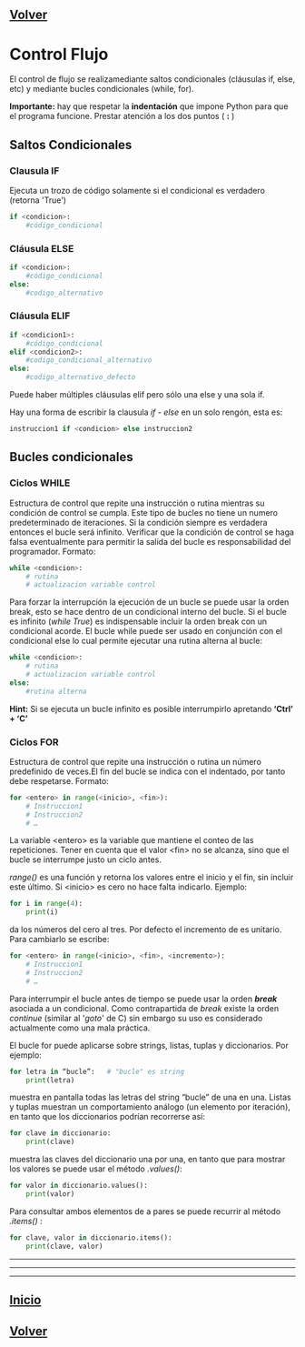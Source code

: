 <a name="top"></a>

## [Volver](../Python.md#condicionales-y-bucles)

# Control Flujo

El control de flujo se realizamediante saltos condicionales (cláusulas if, else, etc) y mediante bucles condicionales (while, for).

**Importante:** hay que respetar la **indentación** que impone Python para que el programa funcione. Prestar atención a los dos puntos ( **:** )

## Saltos Condicionales

### Clausula IF
Ejecuta un trozo de código solamente si el condicional es verdadero (retorna 'True') 

```python
if <condicion>:
	#código_condicional
```

### Cláusula ELSE

```python
if <condicion>:
	#código_condicional
else:
	#codigo_alternativo
```
### Cláusula ELIF

```python
if <condicion1>:
	#código_condicional
elif <condicion2>:
	#codigo_condicional_alternativo
else:
	#codigo_alternativo_defecto
```

Puede haber múltiples cláusulas elif pero sólo una else y una sola if.

Hay una forma de escribir la clausula *if - else* en un solo rengón, esta es:
```python
instruccion1 if <condicion> else instruccion2
```
## Bucles condicionales


### Ciclos WHILE

Estructura de control que repite una instrucción o rutina mientras su condición de control se cumpla. Este tipo de bucles no tiene un numero predeterminado de iteraciones. Si la condición siempre es verdadera entonces el bucle será infinito. Verificar que la condición de control se haga falsa eventualmente para permitir la salida del bucle es responsabilidad del programador. Formato:

```python
while <condicion>:
	# rutina
	# actualizacion variable control
```

Para forzar la interrupción la ejecución de un bucle se puede usar la orden break, esto se hace dentro de un condicional interno del bucle. Si el bucle es infinito (*while True*) es indispensable incluir la orden break con un condicional acorde.
El bucle while puede ser usado en conjunción con el condicional else lo cual permite ejecutar una rutina alterna al bucle:

```python
while <condicion>:
	# rutina
	# actualizacion variable control
else:
	#rutina alterna
```
**Hint:** Si se ejecuta un bucle infinito es posible interrumpirlo apretando **‘Ctrl’ + ‘C’**

### Ciclos FOR

Estructura de control que repite una instrucción o rutina un número predefinido de veces.El fin del bucle se indica con el indentado, por tanto debe respetarse. Formato:

```python
for <entero> in range(<inicio>, <fin>):
	# Instruccion1
	# Instruccion2
	# …
```
La variable \<entero\> es la variable que mantiene el conteo de las repeticiones. Tener en cuenta que el valor \<fin\> no se alcanza, sino que el bucle se interrumpe justo un ciclo antes. 

*range()*  es una función y retorna los valores entre el inicio y el fin, sin incluir este último. Si \<inicio\> es cero no hace falta indicarlo. Ejemplo:

```python
for i in range(4):
	print(i)
```

da los números del cero al tres.
Por defecto el incremento de <entero> es unitario. Para cambiarlo se escribe:

```python
for <entero> in range(<inicio>, <fin>, <incremento>):
	# Instruccion1
	# Instruccion2
	# …
```
Para interrumpir el bucle antes de tiempo se puede usar la orden ***break*** asociada a un condicional. Como contrapartida de *break* existe la orden *continue* (similar al '*goto*' de C) sin embargo su uso es considerado actualmente como una mala práctica.

El bucle for puede aplicarse sobre strings, listas, tuplas y diccionarios. 
Por ejemplo: 

```python
for letra in “bucle”:   # "bucle" es string 
	print(letra)
```

muestra en pantalla todas las letras del string “bucle” de una en una. Listas y tuplas muestran un comportamiento análogo (un elemento por iteración), en tanto que los diccionarios podrían recorrerse así:

```python
for clave in diccionario:
	print(clave)
```
muestra las claves del diccionario una por una, en tanto que para mostrar los valores se puede usar el método *.values()*:

```python
for valor in diccionario.values():
	print(valor)
```
Para consultar ambos elementos de a pares se puede recurrir al método *.items()* :

```python
for clave, valor in diccionario.items():
	print(clave, valor)
```


----
----
----

## [Inicio](#control-flujo)

## [Volver](../Python.md#condicionales-y-bucles)